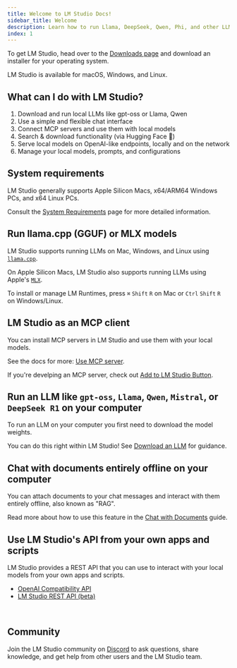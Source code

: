 ```yaml
---
title: Welcome to LM Studio Docs!
sidebar_title: Welcome
description: Learn how to run Llama, DeepSeek, Qwen, Phi, and other LLMs locally with LM Studio.
index: 1
---
```


To get LM Studio, head over to the [Downloads page](/download) and download an installer for your operating system.

LM Studio is available for macOS, Windows, and Linux.

## What can I do with LM Studio?

1. Download and run local LLMs like gpt-oss or Llama, Qwen
2. Use a simple and flexible chat interface
3. Connect MCP servers and use them with local models
4. Search & download functionality (via Hugging Face 🤗)
5. Serve local models on OpenAI-like endpoints, locally and on the network
6. Manage your local models, prompts, and configurations

## System requirements

LM Studio generally supports Apple Silicon Macs, x64/ARM64 Windows PCs, and x64 Linux PCs.

Consult the [System Requirements](app/system-requirements) page for more detailed information.

## Run llama.cpp (GGUF) or MLX models

LM Studio supports running LLMs on Mac, Windows, and Linux using [`llama.cpp`](https://github.com/ggerganov/llama.cpp).

On Apple Silicon Macs, LM Studio also supports running LLMs using Apple's [`MLX`](https://github.com/ml-explore/mlx).

To install or manage LM Runtimes, press `⌘` `Shift` `R` on Mac or `Ctrl` `Shift` `R` on Windows/Linux.

## LM Studio as an MCP client

You can install MCP servers in LM Studio and use them with your local models.

See the docs for more: [Use MCP server](/docs/app/plugins/mcp).

If you're develping an MCP server, check out [Add to LM Studio Button](/docs/app/plugins/mcp/deeplink).

## Run an LLM like `gpt-oss`, `Llama`, `Qwen`, `Mistral`, or `DeepSeek R1` on your computer

To run an LLM on your computer you first need to download the model weights.

You can do this right within LM Studio! See [Download an LLM](app/basics/download-model) for guidance.

## Chat with documents entirely offline on your computer

You can attach documents to your chat messages and interact with them entirely offline, also known as "RAG".

Read more about how to use this feature in the [Chat with Documents](app/basics/rag) guide.

## Use LM Studio's API from your own apps and scripts

LM Studio provides a REST API that you can use to interact with your local models from your own apps and scripts.

- [OpenAI Compatibility API](api/openai-api)
- [LM Studio REST API (beta)](api/rest-api)

<br />

## Community

Join the LM Studio community on [Discord](https://discord.gg/aPQfnNkxGC) to ask questions, share knowledge, and get help from other users and the LM Studio team.
